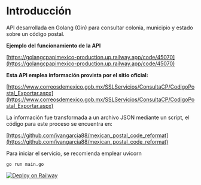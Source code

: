 # Introducción

API desarrollada en Golang (Gin) para consultar colonia, municipio y estado sobre un código postal.

**Ejemplo del funcionamiento de la API** 

[https://golangcpapimexico-production.up.railway.app/code/45070](https://golangcpapimexico-production.up.railway.app/code/45070)

**Esta API emplea información provista por el sitio oficial:**

[https://www.correosdemexico.gob.mx/SSLServicios/ConsultaCP/CodigoPostal_Exportar.aspx](https://www.correosdemexico.gob.mx/SSLServicios/ConsultaCP/CodigoPostal_Exportar.aspx)

La información fue transformada a un archivo JSON mediante un script, el código para este proceso se encuentra en: 

[https://github.com/ivangarcia88/mexican_postal_code_reformat](https://github.com/ivangarcia88/mexican_postal_code_reformat)


Para iniciar el servicio, se recomienda emplear uvicorn

```plaintext
go run main.go
```
[![Deploy on Railway](https://railway.app/button.svg)](https://railway.app/new/template/dTvvSf)
